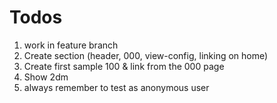 
# Todos

1. work in feature branch
1. Create section (header, 000, view-config, linking on home)
1. Create first sample 100 & link from the 000 page
1. Show 2dm
1. always remember to test as anonymous user
